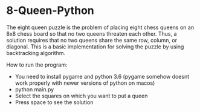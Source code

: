 # 8-Queen-Python
The eight queen puzzle is the problem of placing eight chess queens on an 8x8 chess board so that no two queens threaten each other. Thus, a solution requires that no two queens share the same row, column, or diagonal. This is a basic implementation for solving the puzzle by using backtracking algorithm.

How to run the program:
* You need to install pygame and python 3.6 (pygame somehow doesnt work properly with newer versions of python on macos)
* python main.py
* Select the squares on which you want to put a queen
* Press space to see the solution